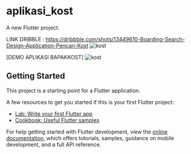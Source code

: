 # aplikasi_kost

A new Flutter project.

LINK DRIBBLE : https://dribbble.com/shots/13449610-Boarding-Search-Design-Application-Pencari-Kost
![kost](https://github.com/user-attachments/assets/c4472b7c-7cbf-446a-85e1-fcf1dc1e1655)


[DEMO APLIKASI BAPAKKOST]
![kost](https://github.com/user-attachments/assets/eba4cfb3-c806-4ebd-a2c9-c71b3219018f)
## Getting Started


This project is a starting point for a Flutter application.

A few resources to get you started if this is your first Flutter project:

- [Lab: Write your first Flutter app](https://docs.flutter.dev/get-started/codelab)
- [Cookbook: Useful Flutter samples](https://docs.flutter.dev/cookbook)

For help getting started with Flutter development, view the
[online documentation](https://docs.flutter.dev/), which offers tutorials,
samples, guidance on mobile development, and a full API reference.
